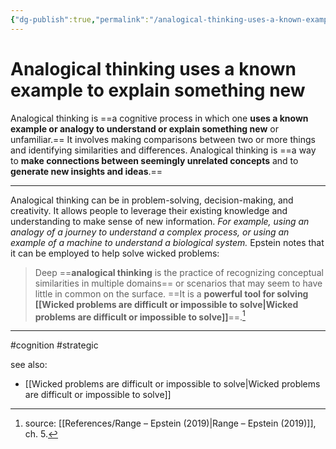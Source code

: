 ```yaml
---
{"dg-publish":true,"permalink":"/analogical-thinking-uses-a-known-example-to-explain-something-new/"}
---
```


# Analogical thinking uses a known example to explain something new

Analogical thinking is ==a cognitive process in which one **uses a known example or analogy to understand or explain something new** or unfamiliar.== It involves making comparisons between two or more things and identifying similarities and differences. Analogical thinking is ==a way to **make connections between seemingly unrelated concepts** and to **generate new insights and ideas**.==

---

Analogical thinking can be in problem-solving, decision-making, and creativity. It allows people to leverage their existing knowledge and understanding to make sense of new information. *For example, using an analogy of a journey to understand a complex process, or using an example of a machine to understand a biological system.* Epstein notes that it can be employed to help solve wicked problems:

> Deep ==**analogical thinking** is the practice of recognizing conceptual similarities in multiple domains== or scenarios that may seem to have little in common on the surface. ==It is a **powerful tool for solving [[Wicked problems are difficult or impossible to solve\|Wicked problems are difficult or impossible to solve]]**==.[^1]



---
#cognition #strategic 

see also:
- [[Wicked problems are difficult or impossible to solve\|Wicked problems are difficult or impossible to solve]]

[^1]:  source: [[References/Range – Epstein (2019)\|Range – Epstein (2019)]], ch. 5.